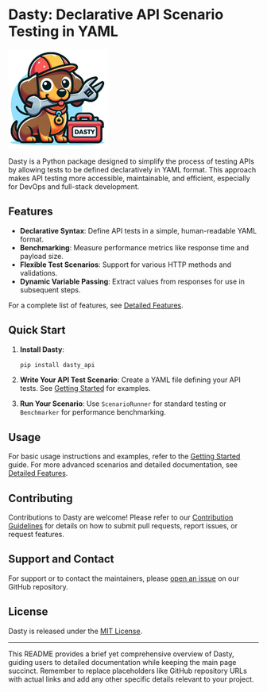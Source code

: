 # Dasty: Declarative API Scenario Testing in YAML

<img src="./dasty.jpeg" alt="Dasty Logo" width="200"/>

Dasty is a Python package designed to simplify the process of testing APIs by allowing tests to be defined declaratively in YAML format. This approach makes API testing more accessible, maintainable, and efficient, especially for DevOps and full-stack development.

## Features

- **Declarative Syntax**: Define API tests in a simple, human-readable YAML format.
- **Benchmarking**: Measure performance metrics like response time and payload size.
- **Flexible Test Scenarios**: Support for various HTTP methods and validations.
- **Dynamic Variable Passing**: Extract values from responses for use in subsequent steps.

For a complete list of features, see [Detailed Features](docs/02_detailed_features.md).

## Quick Start

1. **Install Dasty**:
   ```bash
   pip install dasty_api
   ```

2. **Write Your API Test Scenario**:
   Create a YAML file defining your API tests. See [Getting Started](docs/01_getting_started.md) for examples.

3. **Run Your Scenario**:
   Use `ScenarioRunner` for standard testing or `Benchmarker` for performance benchmarking.

## Usage

For basic usage instructions and examples, refer to the [Getting Started](docs/01_getting_started.md) guide. For more advanced scenarios and detailed documentation, see [Detailed Features](docs/02_detailed_features.md.md).

## Contributing

Contributions to Dasty are welcome! Please refer to our [Contribution Guidelines](CONTRIBUTING.md) for details on how to submit pull requests, report issues, or request features.

## Support and Contact

For support or to contact the maintainers, please [open an issue](https://github.com/RohitKochhar/dasty/issues) on our GitHub repository.

## License

Dasty is released under the [MIT License](LICENSE).

---

This README provides a brief yet comprehensive overview of Dasty, guiding users to detailed documentation while keeping the main page succinct. Remember to replace placeholders like GitHub repository URLs with actual links and add any other specific details relevant to your project.
